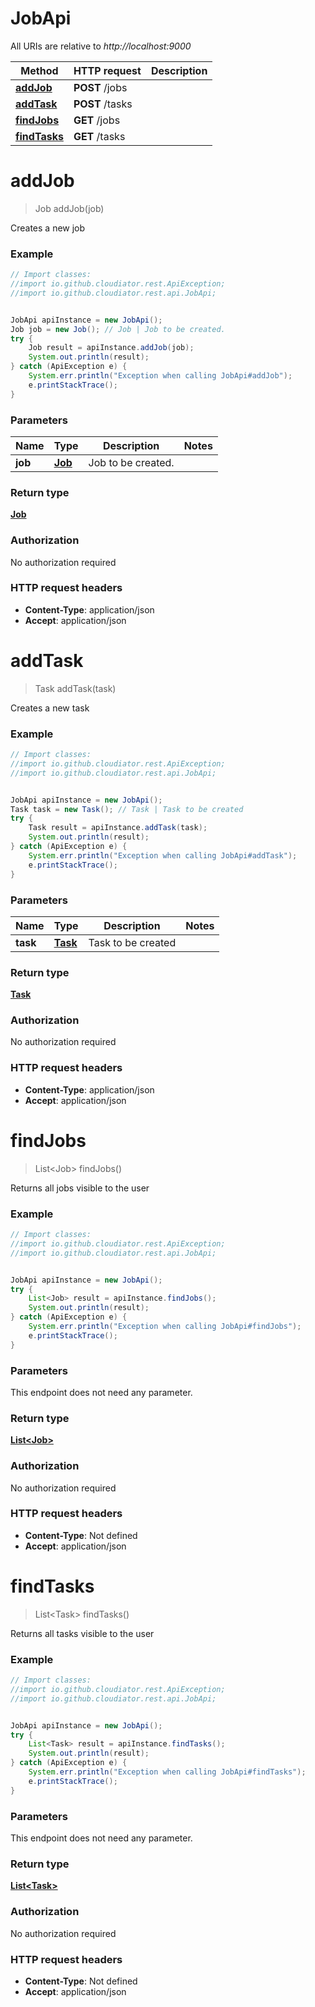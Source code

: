 # JobApi

All URIs are relative to *http://localhost:9000*

Method | HTTP request | Description
------------- | ------------- | -------------
[**addJob**](JobApi.md#addJob) | **POST** /jobs | 
[**addTask**](JobApi.md#addTask) | **POST** /tasks | 
[**findJobs**](JobApi.md#findJobs) | **GET** /jobs | 
[**findTasks**](JobApi.md#findTasks) | **GET** /tasks | 


<a name="addJob"></a>
# **addJob**
> Job addJob(job)



Creates a new job

### Example
```java
// Import classes:
//import io.github.cloudiator.rest.ApiException;
//import io.github.cloudiator.rest.api.JobApi;


JobApi apiInstance = new JobApi();
Job job = new Job(); // Job | Job to be created. 
try {
    Job result = apiInstance.addJob(job);
    System.out.println(result);
} catch (ApiException e) {
    System.err.println("Exception when calling JobApi#addJob");
    e.printStackTrace();
}
```

### Parameters

Name | Type | Description  | Notes
------------- | ------------- | ------------- | -------------
 **job** | [**Job**](Job.md)| Job to be created.  |

### Return type

[**Job**](Job.md)

### Authorization

No authorization required

### HTTP request headers

 - **Content-Type**: application/json
 - **Accept**: application/json

<a name="addTask"></a>
# **addTask**
> Task addTask(task)



Creates a new task 

### Example
```java
// Import classes:
//import io.github.cloudiator.rest.ApiException;
//import io.github.cloudiator.rest.api.JobApi;


JobApi apiInstance = new JobApi();
Task task = new Task(); // Task | Task to be created 
try {
    Task result = apiInstance.addTask(task);
    System.out.println(result);
} catch (ApiException e) {
    System.err.println("Exception when calling JobApi#addTask");
    e.printStackTrace();
}
```

### Parameters

Name | Type | Description  | Notes
------------- | ------------- | ------------- | -------------
 **task** | [**Task**](Task.md)| Task to be created  |

### Return type

[**Task**](Task.md)

### Authorization

No authorization required

### HTTP request headers

 - **Content-Type**: application/json
 - **Accept**: application/json

<a name="findJobs"></a>
# **findJobs**
> List&lt;Job&gt; findJobs()



Returns all jobs visible to the user 

### Example
```java
// Import classes:
//import io.github.cloudiator.rest.ApiException;
//import io.github.cloudiator.rest.api.JobApi;


JobApi apiInstance = new JobApi();
try {
    List<Job> result = apiInstance.findJobs();
    System.out.println(result);
} catch (ApiException e) {
    System.err.println("Exception when calling JobApi#findJobs");
    e.printStackTrace();
}
```

### Parameters
This endpoint does not need any parameter.

### Return type

[**List&lt;Job&gt;**](Job.md)

### Authorization

No authorization required

### HTTP request headers

 - **Content-Type**: Not defined
 - **Accept**: application/json

<a name="findTasks"></a>
# **findTasks**
> List&lt;Task&gt; findTasks()



Returns all tasks visible to the user 

### Example
```java
// Import classes:
//import io.github.cloudiator.rest.ApiException;
//import io.github.cloudiator.rest.api.JobApi;


JobApi apiInstance = new JobApi();
try {
    List<Task> result = apiInstance.findTasks();
    System.out.println(result);
} catch (ApiException e) {
    System.err.println("Exception when calling JobApi#findTasks");
    e.printStackTrace();
}
```

### Parameters
This endpoint does not need any parameter.

### Return type

[**List&lt;Task&gt;**](Task.md)

### Authorization

No authorization required

### HTTP request headers

 - **Content-Type**: Not defined
 - **Accept**: application/json

